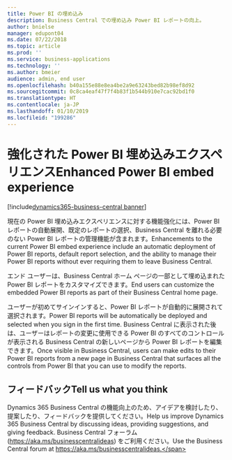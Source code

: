 ```yaml
---
title: Power BI の埋め込み
description: Business Central での埋め込み Power BI レポートの向上。
author: bnielse
manager: edupont04
ms.date: 07/22/2018
ms.topic: article
ms.prod: ''
ms.service: business-applications
ms.technology: ''
ms.author: bmeier
audience: admin, end user
ms.openlocfilehash: b40a155e88e8ea4be2a9e63243bed82b98ef8d92
ms.sourcegitcommit: 0c8ca4eaf47f7f4b83f1b544b910e7cac92bd1f0
ms.translationtype: HT
ms.contentlocale: ja-JP
ms.lasthandoff: 01/10/2019
ms.locfileid: "199286"
---
```

# <a name="enhanced-power-bi-embed-experience"></a><span data-ttu-id="44a44-103">強化された Power BI 埋め込みエクスペリエンス</span><span class="sxs-lookup"><span data-stu-id="44a44-103">Enhanced Power BI embed experience</span></span>

[!include[dynamics365-business-central banner](../includes/dynamics365-business-central.md)]



<span data-ttu-id="44a44-104">現在の Power BI 埋め込みエクスペリエンスに対する機能強化には、Power BI レポートの自動展開、既定のレポートの選択、Business Central を離れる必要のない Power BI レポートの管理機能が含まれます。</span><span class="sxs-lookup"><span data-stu-id="44a44-104">Enhancements to the current Power BI embed experience include an automatic deployment of Power BI reports, default report selection, and the ability to manage their Power BI reports without ever requiring them to leave Business Central.</span></span>

<span data-ttu-id="44a44-105">エンド ユーザーは、Business Central ホーム ページの一部として埋め込まれた Power BI レポートをカスタマイズできます。</span><span class="sxs-lookup"><span data-stu-id="44a44-105">End users can customize the embedded Power BI reports as part of their Business Central home page.</span></span>  

<span data-ttu-id="44a44-106">ユーザーが初めてサインインすると、Power BI レポートが自動的に展開されて選択されます。</span><span class="sxs-lookup"><span data-stu-id="44a44-106">Power BI reports will be automatically be deployed and selected when you sign in the first time.</span></span> <span data-ttu-id="44a44-107">Business Central に表示された後は、ユーザーはレポートの変更に使用できる Power BI のすべてのコントロールが表示される Business Central の新しいページから Power BI レポートを編集できます。</span><span class="sxs-lookup"><span data-stu-id="44a44-107">Once visible in Business Central, users can make edits to their Power BI reports from a new page in Business Central that surfaces all the controls from Power BI that you can use to modify the reports.</span></span>

<!--
### Who uses this feature
End users, admins
## Status
### Availability
Cloud, On-premises, Hybrid
### Regional availability
No regional restrictions. All Dynamics 365 Business Central supported markets.
-->

## <a name="tell-us-what-you-think"></a><span data-ttu-id="44a44-108">フィードバック</span><span class="sxs-lookup"><span data-stu-id="44a44-108">Tell us what you think</span></span>
<span data-ttu-id="44a44-109">Dynamics 365 Business Central の機能向上のため、アイデアを検討したり、提案したり、フィードバックを提供してください。</span><span class="sxs-lookup"><span data-stu-id="44a44-109">Help us improve Dynamics 365 Business Central by discussing ideas, providing suggestions, and giving feedback.</span></span> <span data-ttu-id="44a44-110">Business Central フォーラム (https://aka.ms/businesscentralideas) をご利用ください。</span><span class="sxs-lookup"><span data-stu-id="44a44-110">Use the Business Central forum at https://aka.ms/businesscentralideas.</span></span>

